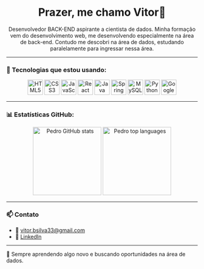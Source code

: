 <h1 align="center">Prazer, me chamo Vitor👋</h1>
<p align="center">Desenvolvedor BACK-END aspirante a cientista de dados. Minha formação vem do desenvolvimento web, me desenvolvendo especialmente na área de back-end. Contudo me descobri na área de dados, estudando paralelamente para ingressar nessa área.</p>

---

### 🚀 Tecnologias que estou usando:

<p align="center">
  <img src="https://cdn.jsdelivr.net/gh/devicons/devicon/icons/html5/html5-original.svg" height="40" alt="HTML5" />
  <img src="https://cdn.jsdelivr.net/gh/devicons/devicon/icons/css3/css3-original.svg" height="40" alt="CSS3" />
  <img src="https://cdn.jsdelivr.net/gh/devicons/devicon/icons/javascript/javascript-original.svg" height="40" alt="JavaScript" />
  <img src="https://cdn.jsdelivr.net/gh/devicons/devicon/icons/react/react-original.svg" height="40" alt="React" />
  <img src="https://cdn.jsdelivr.net/gh/devicons/devicon/icons/java/java-original.svg" height="40" alt="Java" />
  <img src="https://cdn.jsdelivr.net/gh/devicons/devicon/icons/spring/spring-original.svg" height="40" alt="Spring Boot" />
  <img src="https://cdn.jsdelivr.net/gh/devicons/devicon/icons/mysql/mysql-original.svg" height="40" alt="MySQL" />
  <img src="https://cdn.jsdelivr.net/gh/devicons/devicon@latest/icons/python/python-original.svg" height="40" alt="Python"/>
  <img src="https://cdn.jsdelivr.net/gh/devicons/devicon@latest/icons/googlecolab/googlecolab-original.svg" height="40" alt="GoogleColab"/>
</p>

---

### 📊 Estatísticas GitHub:

<p align="center">
  <img height="180em" src="https://github-readme-stats.vercel.app/api?username=VitorBSilvaDev&show_icons=true&theme=tokyonight" alt="Pedro GitHub stats"/>
  <img height="180em" src="https://github-readme-stats.vercel.app/api/top-langs/?username=VitorBSilvaDev&layout=compact&theme=tokyonight" alt="Pedro top languages"/>
</p>

---


### 📫 Contato

- 📧 vitor.bsilva33@gmail.com
- 💼 [LinkedIn](https://www.linkedin.com/in/vitor-silva-dev/)

---

🧠 Sempre aprendendo algo novo e buscando oportunidades na área de dados.
